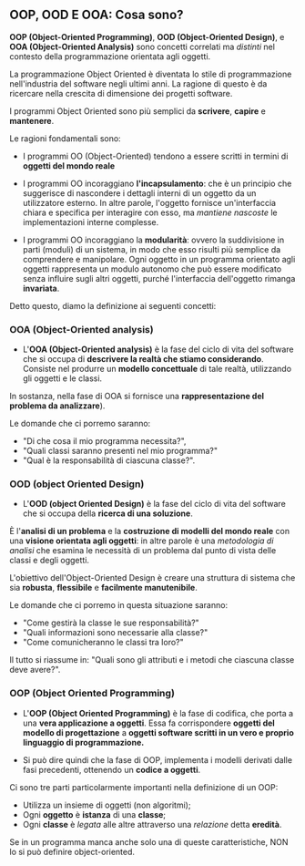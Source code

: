 ## OOP, OOD E OOA: Cosa sono?
**OOP (Object-Oriented Programming)**, **OOD (Object-Oriented Design)**, 
e **OOA (Object-Oriented Analysis)** sono concetti correlati ma _distinti_ nel
contesto della programmazione orientata agli oggetti.

La programmazione Object Oriented è diventata lo stile di programmazione
nell'industria del software negli ultimi anni. La ragione di questo è da
ricercare nella crescita di dimensione dei progetti software.


I programmi Object Oriented sono più semplici
da **scrivere**, **capire** e **mantenere**.

Le ragioni fondamentali sono:

- I programmi OO (Object-Oriented) tendono a essere scritti in termini di **oggetti del
mondo reale**


- I programmi OO incoraggiano **l'incapsulamento**: che è un principio che suggerisce di
nascondere i dettagli interni di un oggetto da un utilizzatore esterno. In altre parole,
l'oggetto fornisce un'interfaccia chiara e specifica per interagire con esso, ma _mantiene
nascoste_ le implementazioni interne complesse.


- I programmi OO incoraggiano la **modularità**: ovvero la suddivisione in parti (moduli)
di un sistema,
in modo che esso risulti più semplice da comprendere e manipolare.
Ogni oggetto in un programma orientato agli oggetti rappresenta un modulo
autonomo che può essere modificato senza influire sugli altri oggetti,
purché l'interfaccia dell'oggetto rimanga **invariata**.

Detto questo, diamo la definizione ai seguenti concetti:

### OOA (Object-Oriented analysis)
- L'**OOA (Object-Oriented analysis)** è la fase del ciclo di vita del software
che si occupa di **descrivere la realtà che stiamo considerando**. Consiste nel produrre
un **modello concettuale** di tale realtà, utilizzando gli oggetti e le classi.

In sostanza, nella fase di OOA si fornisce una **rappresentazione del problema da analizzare**).

Le domande che ci porremo saranno: 
- "Di che cosa il mio programma necessita?",
- "Quali classi saranno presenti nel mio programma?"
- "Qual è la responsabilità di ciascuna classe?".

### OOD (object Oriented Design)
- L'**OOD (object Oriented Design)** è la fase del ciclo di vita del
software che si occupa della **ricerca di una soluzione**. 


È l'**analisi di un problema** e la **costruzione di modelli del mondo reale** con
una **visione orientata agli oggetti**: in altre parole è una _metodologia di analisi_
che esamina le necessità di un problema dal punto di vista delle classi e degli oggetti.

L'obiettivo dell'Object-Oriented Design è creare una struttura
di sistema che sia **robusta**, **flessibile** e **facilmente manutenibile**.

Le domande che ci porremo in questa situazione saranno:
- "Come gestirà la classe le sue responsabilità?"
- "Quali informazioni sono necessarie alla classe?"
- "Come comunicheranno le classi tra loro?"

Il tutto si riassume in: "Quali sono gli attributi e i metodi che ciascuna classe deve avere?".

### OOP (Object Oriented Programming)
- L'**OOP (Object Oriented Programming)** è la fase di codifica,
che porta a una **vera applicazione a oggetti**. Essa fa corrispondere
**oggetti del modello di progettazione** a **oggetti software scritti in un vero e proprio linguaggio di programmazione.**

- Si può dire quindi che la fase di OOP, implementa i modelli derivati dalle fasi precedenti,
ottenendo un **codice a oggetti**.

Ci sono tre parti particolarmente importanti nella definizione di un OOP:

- Utilizza un insieme di oggetti (non algoritmi);
- Ogni **oggetto** è **istanza** di una **classe**;
- Ogni **classe** è _legata_ alle altre attraverso una _relazione_ detta **eredità**.

Se in un programma manca anche solo una di queste caratteristiche, NON lo si può definire object-oriented.

